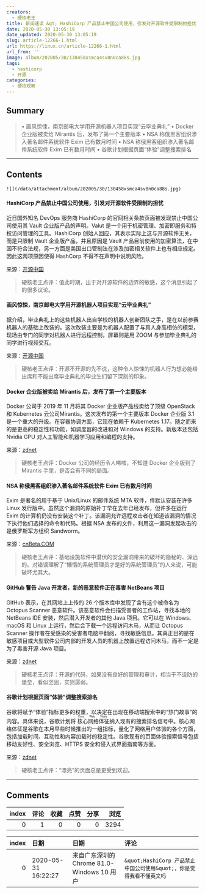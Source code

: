 ```yaml
---
creators:
  - 硬核老王
title: 新闻速读 &gt; HashiCorp 产品禁止中国公司使用，引发对开源软件受限制的担忧
date: 2020-05-30 13:05:19
date_updated: 2020-05-30 13:05:19
slug: article-12266-1.html
url: https://linux.cn/article-12266-1.html
url_from: ''
image: album/202005/30/130458xsmca4sv8n0ca88s.jpg
tags:
  - hashicorp
  - 开源
categories:
  - 硬核观察
---
```


## Summary

> • 画风惊悚，南京邮电大学用开源机器人项目实现“云毕业典礼” • Docker 企业版被卖给 Mirantis 后，发布了第一个主要版本 • NSA 称俄黑客组织渗入著名邮件系统软件 Exim 已有数月时间 • NSA 称俄黑客组织渗入著名邮件系统软件 Exim 已有数月时间 • 谷歌计划根据页面“体验”调整搜索排名

***

<!-- more -->

## Contents

`![](/data/attachment/album/202005/30/130458xsmca4sv8n0ca88s.jpg)`

#### HashiCorp 产品禁止中国公司使用，引发对开源软件受限制的担忧

近日国外知名 DevOps 服务商 HashiCorp 的官网相关条款页面被发现禁止中国公司使用其 Vault 企业版产品的声明。Valut 是一个用于机密管理、加密即服务和特权访问管理的工具。HashiCorp 创始人回应，其表示实际上这与开源软件无关，而是只限制 Vault 企业版产品，并且原因是 Vault 产品目前使用的加密算法，在中国不符合法规，另一方面是美国出口管制法在涉及加密相关软件上也有相应规定。因此这两项原因使得 HashCorp 不得不在声明中说明风险。

来源：[开源中国](https://www.oschina.net/news/116049/about-terms-of-evaluation-for-hashicorp-software)

> 
> 硬核老王点评：值此时期，出于对开源软件的边界的敏感，这个消息引起了的很多议论。
> 
> 
> 

#### 画风惊悚，南京邮电大学用开源机器人项目实现“云毕业典礼”

据介绍，毕业典礼上的这些机器人出自学校的机器人创新团队之手，是在以前参赛机器人的基础上改装的。这次改装主要是为机器人配置了与真人身高相仿的模型，现场由专门的同学对机器人进行远程控制，屏幕则是用 ZOOM 与参加毕业典礼的同学进行视频交互。

来源：[开源中国](https://www.oschina.net/news/116033/how-to-graduate-by-internet)

> 
> 硬核老王点评：开源不开源的先不说，这种令人惊悚的机器人行为想必能给出席和不能出席毕业典礼的毕业生们留下深刻的印象。
> 
> 
> 

#### Docker 企业版被卖给 Mirantis 后，发布了第一个主要版本

Docker 公司于 2019 年 11 月将其 Docker 企业版产品线卖给了顶级 OpenStack 和 Kubernetes 云公司Mirantis。这次发布的第一个主要版本 Docker 企业版 3.1 是一个重大的升级。在容器协调方面，它现在依赖于 Kubernetes 1.17。随之而来的是更高的稳定性和功能，如调度器的改进和对 Windows 的支持。新版本还包括 Nvidia GPU 对人工智能和机器学习应用和编程的支持。

来源：[zdnet](https://www.zdnet.com/article/first-new-docker-release-under-mirantis-appears/)

> 
> 硬核老王点评：Docker 公司的经历令人唏嘘，不知道 Docker 企业版到了 Mirantis 手里，是否会有不同的局面。
> 
> 
> 

#### NSA 称俄黑客组织渗入著名邮件系统软件 Exim 已有数月时间

Exim 是著名的用于基于 Unix/Linux 的邮件系统 MTA 软件，件默认安装在许多 Linux 发行版中。虽然这个漏洞的原始补丁早在去年已经发布，但许多在运行 Exim 的计算机仍没有安装这个补丁。该漏洞允许远程攻击者在知道该漏洞的情况下执行他们选择的命令和代码。根据 NSA 发布的文件，利用这一漏洞发起攻击的是俄罗斯军方组织 Sandworm。

来源：[cnBeta.COM](https://www.cnbeta.com/articles/tech/985009.htm)

> 
> 硬核老王点评：基础设施软件中潜伏的安全漏洞带来的破坏的隐秘的、深远的。对错误理解了“懒惰的系统管理员才是好的系统管理员”的人来说，可能破坏尤其大。
> 
> 
> 

#### GitHub 警告 Java 开发者，新的恶意软件正在毒害 NetBeans 项目

GitHub 表示，在其网站上上传的 26 个版本库中发现了含有这个被命名为 Octopus Scanner 恶意软件。该恶意软件会扫描受害者的工作站，寻找本地的 NetBeans IDE 安装，然后潜入开发者的其他 Java 项目。它可以在 Windows、macOS 和 Linux 上运行，然后会下载一个远程访问木马，从而让 Octopus Scanner 操作者在受感染的受害者电脑中翻阅，寻找敏感信息。其真正目的是在敏感项目或大型软件公司内部的开发人员的机器上放置远程访问木马，而不一定是为了毒害开源 Java 项目。

来源：[zdnet](https://www.zdnet.com/article/github-warns-java-developers-of-new-malware-poisoning-netbeans-projects/)

> 
> 硬核老王点评：开源的代码，如果没有良好的管理和审计，相当于不设防的堡垒，看似坚固，实则孱弱。
> 
> 
> 

#### 谷歌计划根据页面“体验”调整搜索排名

谷歌将赋予“体验”指标更多的权重，以决定在出现在移动端搜索中的“热门故事”的内容。具体来说，谷歌计划将<ruby> 核心网络体征 <rt>  Core Web Vitals </rt></ruby>纳入现有的搜索排名信号中。核心网络体征是谷歌在本月早些时候推出的一组指标，量化了网络用户体验的各个方面，包括加载时间、互动性和内容加载时的稳定性。谷歌现有的页面体验搜索信号包括移动友好性、安全浏览、HTTPS 安全和侵入式界面指南等方面。

来源：[zdnet](https://www.zdnet.com/article/google-plans-to-adjust-search-rankings-based-on-page-experience/)

> 
> 硬核老王点评：“漂亮”的页面总是更受到欢迎。
> 
> 
>

***

## Comments


|   index |   评论 |   收藏 |   点赞 |   分享 |   浏览 |
|--------:|-------:|-------:|-------:|-------:|-------:|
|       0 |      1 |      0 |      0 |      0 |   3294 |

|   index | 日期                | 日期                                       | 评论                                                                 |
|--------:|:--------------------|:-------------------------------------------|:---------------------------------------------------------------------|
|       0 | 2020-05-31 16:22:27 | 来自广东深圳的 Chrome 81.0-Windows 10 用户 | `&quot;HashiCorp 产品禁止中国公司使用&quot;，你是觉得我看不懂英文吗` |
